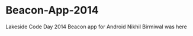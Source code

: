 Beacon-App-2014
===============

Lakeside Code Day 2014 Beacon app for Android
Nikhil Birmiwal was here
